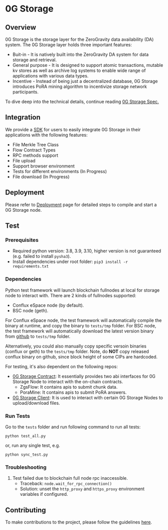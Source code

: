 # 0G Storage

## Overview

0G Storage is the storage layer for the ZeroGravity data availability (DA) system. The 0G Storage layer holds three important features:

* Buit-in - It is natively built into the ZeroGravity DA system for data storage and retrieval.
* General purpose - It is designed to support atomic transactions, mutable kv stores as well as archive log systems to enable wide range of applications with various data types.
* Incentive - Instead of being just a decentralized database, 0G Storage introduces PoRA mining algorithm to incentivize storage network participants.

To dive deep into the technical details, continue reading [0G Storage Spec.](docs/)

## Integration

We provide a [SDK](https://github.com/0glabs/0g-js-storage-sdk) for users to easily integrate 0G Storage in their applications with the following features:

* File Merkle Tree Class
* Flow Contract Types
* RPC methods support
* File upload
* Support browser environment
* Tests for different environments (In Progress)
* File download (In Progress)

## Deployment

Please refer to [Deployment](docs/run.md) page for detailed steps to compile and start a 0G Storage node.

## Test

### Prerequisites

* Required python version: 3.8, 3.9, 3.10, higher version is not guaranteed (e.g. failed to install `pysha3`).
* Install dependencies under root folder: `pip3 install -r requirements.txt`

### Dependencies

Python test framework will launch blockchain fullnodes at local for storage node to interact with. There are 2 kinds of fullnodes supported:

* Conflux eSpace node (by default).
* BSC node (geth).

For Conflux eSpace node, the test framework will automatically compile the binary at runtime, and copy the binary to `tests/tmp` folder. For BSC node, the test framework will automatically download the latest version binary from [github](https://github.com/bnb-chain/bsc/releases) to `tests/tmp` folder.

Alternatively, you could also manually copy specific versoin binaries (conflux or geth) to the `tests/tmp` folder. Note, do **NOT** copy released conflux binary on github, since block height of some CIPs are hardcoded.

For testing, it's also dependent on the following repos:

* [0G Storage Contract](https://github.com/0glabs/0g-storage-contracts): It essentially provides two abi interfaces for 0G Storage Node to interact with the on-chain contracts.
  * ZgsFlow: It contains apis to submit chunk data.
  * PoraMine: It contains apis to submit PoRA answers.
* [0G Storage Client](https://github.com/0glabs/0g-storage-client): It is used to interact with certain 0G Storage Nodes to upload/download files.

### Run Tests

Go to the `tests` folder and run following command to run all tests:

```
python test_all.py
```

or, run any single test, e.g.

```
python sync_test.py
```

### Troubleshooting

1. Test failed due to blockchain full node rpc inaccessible.
   * Traceback: `node.wait_for_rpc_connection()`
   * Solution: unset the `http_proxy` and `https_proxy` environment variables if configured.

## Contributing

To make contributions to the project, please follow the guidelines [here](contributing.md).
